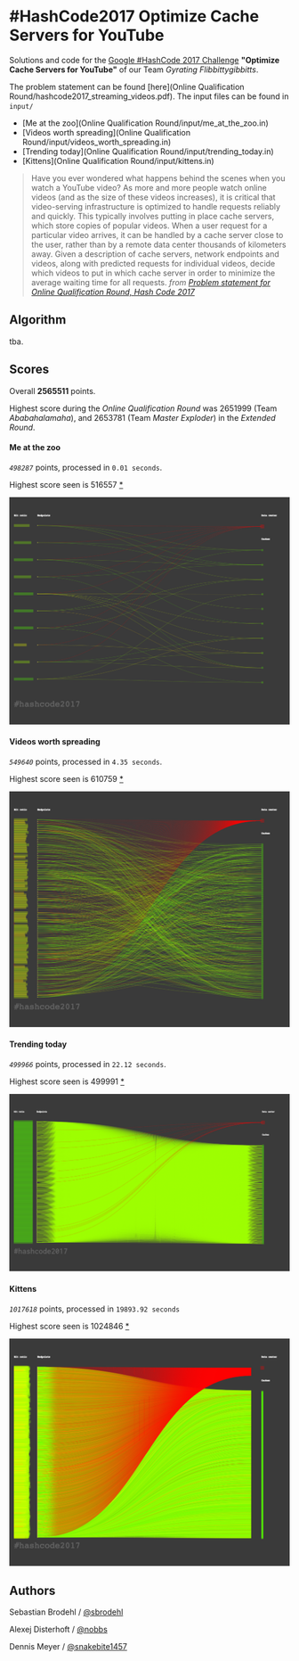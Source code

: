 # \#HashCode2017 Optimize Cache Servers for YouTube

Solutions and code for the [Google \#HashCode 2017 Challenge](https://hashcode.withgoogle.com) **"Optimize Cache Servers for YouTube"** of our Team _Gyrating Flibbittygibbitts_.

The problem statement can be found [here](Online Qualification Round/hashcode2017_streaming_videos.pdf).
The input files can be found in `input/`
* [Me at the zoo](Online Qualification Round/input/me_at_the_zoo.in)
* [Videos worth spreading](Online Qualification Round/input/videos_worth_spreading.in)
* [Trending today](Online Qualification Round/input/trending_today.in)
* [Kittens](Online Qualification Round/input/kittens.in)

> Have you ever wondered what happens behind the scenes when you watch a YouTube video? 
> As more and more people watch online videos (and as the size of these videos increases), it is critical that video-serving infrastructure is optimized to handle requests reliably and quickly.
> This typically involves putting in place cache servers, which store copies of popular videos.
> When a user request for a particular video arrives, it can be handled by a cache server close to the user, rather than by a remote data center thousands of kilometers away.
> Given a description of cache servers, network endpoints and videos, along with predicted requests for individual videos, decide which videos to put in which cache server in order to minimize the average waiting time for all requests.
> _from [Problem statement for Online Qualification Round, Hash Code 2017](https://hashcode.withgoogle.com/past_editions.html)_


## Algorithm
tba.


## Scores

Overall **2565511** points.

Highest score during the _Online Qualification Round_ was 2651999 (Team _Ababahalamaha_), and 2653781 (Team _Master Exploder_) in the _Extended Round_.

#### Me at the zoo
_`498287`_ points, processed in `0.01 seconds`.

Highest score seen is 516557 [*](http://codeforces.com/blog/entry/50624?#comment-345914)

![Me at the zoo](output/Me_at_the_zoo.png)

#### Videos worth spreading
_`549640`_ points, processed in `4.35 seconds`.

Highest score seen is 610759 [*](http://codeforces.com/blog/entry/50624?#comment-345776)

![Videos worth spreading](output/Videos_worth_spreading.png)

#### Trending today
_`499966`_ points, processed in `22.12 seconds`.

Highest score seen is 499991 [*](http://codeforces.com/blog/entry/50624?#comment-345776)

![Trending today](output/Trending_today.png)

#### Kittens
_`1017618`_ points, processed in `19893.92 seconds`

Highest score seen is 1024846 [*](http://codeforces.com/blog/entry/50624?#comment-345776)

![Kittens](output/Kittens.png)

## Authors

Sebastian Brodehl / [@sbrodehl](https://github.com/sbrodehl)

Alexej Disterhoft / [@nobbs](https://github.com/nobbs)

Dennis Meyer / [@snakebite1457](https://github.com/snakebite1457)
